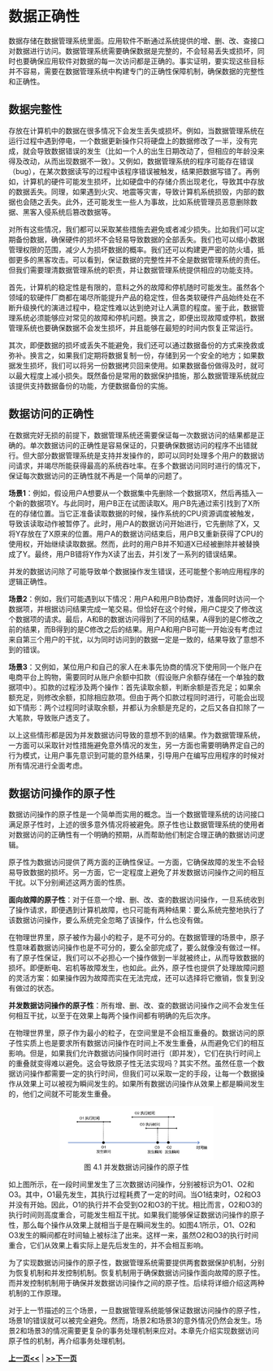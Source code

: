 # 数据正确性

数据存储在数据管理系统里面。应用软件不断通过系统提供的增、删、改、查接口对数据进行访问。数据管理系统需要确保数据是完整的，不会轻易丢失或损坏，同时也要确保应用软件对数据的每一次访问都是正确的。事实证明，要实现这些目标并不容易，需要在数据管理系统中构建专门的正确性保障机制，确保数据的完整性和正确性。

## 数据完整性

存放在计算机中的数据在很多情况下会发生丢失或损坏。例如，当数据管理系统在运行过程中遇到停电，一个数据更新操作只将硬盘上的数据修改了一半，没有完成，就会导致数据错误的发生（比如一个人的出生日期改动了，但相应的年龄没来得及改动，从而出现数据不一致）。又例如，数据管理系统的程序可能存在错误（bug），在某次数据读写的过程中该程序错误被触发，结果把数据写错了。再例如，计算机的硬件可能发生损坏，比如硬盘中的存储介质出现老化，导致其中存放的数据丢失。同理，如果遇到火灾、地震等灾害，导致计算机系统损毁，内部的数据也会随之丢失。此外，还可能发生一些人为事故，比如系统管理员恶意删除数据、黑客入侵系统后篡改数据等。

对所有这些情况，我们都可以采取某些措施去避免或者减少损失。比如我们可以定期备份数据，确保硬件的损坏不会轻易导致数据的全部丢失。我们也可以缩小数据管理权限的范围，减少人为损坏数据的概率。我们还可以构建更严密的防火墙，抵御更多的黑客攻击。可以看到，保证数据的完整性并不全是数据管理系统的责任。但我们需要理清数据管理系统的职责，并让数据管理系统提供相应的功能支持。

首先，计算机的稳定性是有限的，意料之外的故障和停机随时可能发生。虽然各个领域的软硬件厂商都在竭尽所能提升产品的稳定性，但各类软硬件产品始终处在不断升级换代的演进过程中，稳定性难以达到绝对让人满意的程度。鉴于此，数据管理系统必须能够应对常见的故障和停机问题。换言之，即便出现故障或停机，数据管理系统也要确保数据不会发生损坏，并且能够在最短的时间内恢复正常运行。

其次，即便数据的损坏或丢失不能避免，我们还可以通过数据备份的方式来挽救或弥补。换言之，如果我们定期将数据复制一份，存储到另一个安全的地方；如果数据发生损坏，我们可以将另一份数据拷贝回来使用。如果数据备份做得及时，就可以最大程度上减小损失。既然备份是常用的数据保护措施，那么数据管理系统就应该提供支持数据备份的功能，方便数据备份的实施。

## 数据访问的正确性

在数据完好无损的前提下，数据管理系统还需要保证每一次数据访问的结果都是正确的。单次数据访问的正确性是容易保证的，只要确保数据访问的程序不出错就行。但大部分数据管理系统是支持并发操作的，即可以同时处理多个用户的数据访问请求，并竭尽所能获得最高的系统吞吐率。在多个数据访问同时进行的情况下，保证每次数据访问的正确性就不再是一个简单的问题了。

**场景1**：例如，假设用户A想要从一个数据集中先删除一个数据项X，然后再插入一个新的数据项Y。与此同时，用户B正在试图读取X。用户B先通过索引找到了X所在的存储位置。当它正准备读取数据的时候，操作系统的CPU资源调度被触发，导致该读取动作被暂停了。此时，用户A的数据访问开始进行，它先删除了X，又将Y存放在了X原来的位置。用户A的数据访问结束后，用户B又重新获得了CPU的使用权，开始继续读取数据。然而，此时的用户B并不知道X已经被删除并被替换成了Y。最终，用户B错将Y作为X读了出去，并引发了一系列的错误结果。

并发的数据访问除了可能导致单个数据操作发生错误，还可能整个影响应用程序的逻辑正确性。

**场景2**：例如，我们可能遇到以下情况：用户A和用户B协商好，准备同时访问一个数据项，并根据访问结果完成一笔交易。但恰好在这个时候，用户C提交了修改这个数据项的请求。最后，A和B的数据访问得到了不同的结果，A得到的是C修改之前的结果，而B得到的是C修改之后的结果。用户A和用户B可能一开始没有考虑过来自第三个用户的干扰，以为同时访问到的数据一定是一致的，结果导致了意想不到的错误。

**场景3**：又例如，某位用户和自己的家人在未事先协商的情况下使用同一个账户在电商平台上购物，需要同时从账户余额中扣款（假设账户余额存储在一个单独的数据项中）。扣款的过程涉及两个操作：首先读取余额，判断余额是否充足；如果余额充足，则修改余额，扣除相应款项。但由于两个扣款过程同时进行，可能会出现如下情形：两个过程同时读取余额，并都认为余额是充足的，之后又各自扣除了一大笔款，导致账户透支了。

以上这些情形都是因为并发数据访问导致的意想不到的结果。作为数据管理系统，一方面可以采取针对性措施避免意外情况的发生，另一方面也需要明确界定自己的行为模式，让用户事先意识到可能的意外结果，引导用户在编写应用程序的时候对所有情况进行全面考虑。

## 数据访问操作的原子性

数据访问操作的原子性是一个简单而实用的概念。当一个数据管理系统的访问接口满足原子性时，上述的很多意外情况将被避免。原子性也让数据管理系统的使用者对数据访问的正确性有一个明确的预期，从而帮助他们制定合理正确的数据访问逻辑。

原子性为数据访问提供了两方面的正确性保证。一方面，它确保故障的发生不会轻易导致数据的损坏。另一方面，它一定程度上避免了并发数据访问操作之间的相互干扰。以下分别阐述这两方面的性质。

**面向故障的原子性**：对于任意一个增、删、改、查的数据访问操作，一旦系统收到了操作请求，即便遇到计算机故障，也只可能有两种结果：要么系统完整地执行了该数据访问操作，要么系统完全忽略了该操作，什么也没有做。

在物理世界里，原子被作为最小的粒子，是不可分的。在数据管理的场景中，原子性意味着数据访问操作也是不可分的，要么全部完成了，要么就像没有做过一样。有了原子性保证，我们可以不必担心一个操作做到一半就被终止，从而导致数据的损坏。即便断电、宕机等故障发生，也如此。此外，原子性也提供了处理故障问题的灵活方案：如果操作因为故障而实在无法完成，还可以选择将它撤销，恢复到没有做过的状态。

**并发数据访问操作的原子性**：所有增、删、改、查的数据访问操作之间不会发生任何相互干扰，以至于在效果上每两个操作间都有明确的先后次序。

在物理世界里，原子作为最小的粒子，在空间里是不会相互重叠的。数据访问的原子性实质上也是要求所有数据访问操作在时间上不发生重叠，从而避免它们的相互影响。但是，如果我们允许数据访问操作同时进行（即并发），它们在执行时间上的重叠就变得难以避免。这会导致原子性无法实现吗？其实不然。虽然任意一个数据访问操作都需要一定的执行时间，但我们可以采取一定的手段，让每一个数据操作从效果上可以被视为瞬间发生的。如果所有数据访问操作从效果上都是瞬间发生的，他们之间就不可能发生重叠。

<center>
	<img src="fig/ch4.1-atomicity.JPG" width="60%" alt="atomicity"/>
	<br>
	<div display: inline-block; padding : 2px>
		图 4.1 并发数据访问操作的原子性
	</div>
</center>

如上图所示，在一段时间里发生了三次数据访问操作，分别被标识为O1、O2和O3。其中，O1最先发生，其执行过程耗费了一定的时间。当O1结束时，O2和O3并没有开始。因此，O1的执行并不会受到O2和O3的干扰。相比而言，O2和O3的执行时间则高度重合，可能发生相互干扰。如果我们能够保证数据访问操作的原子性，那么每个操作从效果上就相当于是在瞬间发生的。如图4.1所示，O1、O2和O3发生的瞬间都在时间轴上被标注了出来。这样一来，虽然O2和O3的执行时间重合，它们从效果上看实际上是先后发生的，并不会相互影响。

为了实现数据访问操作的原子性，数据管理系统需要提供两套数据保护机制，分别为恢复机制和并发控制机制。恢复机制用于确保数据访问操作面向故障的原子性。而并发控制机制用于确保并发数据访问操作之间的原子性。后续将详细介绍这两种机制的工作原理。

对于上一节描述的三个场景，一旦数据管理系统能够保证数据访问操作的原子性，场景1的错误就可以被完全避免。然而，场景2和场景3的意外情况仍然会发生。场景2和场景3的情况需要更复杂的事务处理机制来应对。本章先介绍实现数据访问原子性的机制，再介绍事务处理机制。

[**上一页<<**](chapter3.5-D.md) | [**>>下一页**](chapter4.2.md)

